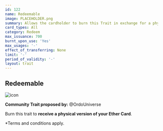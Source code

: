 ```yaml
---
id: 122
name: Redeemable
image: PLACEHOLDER.png
summary: Allows the cardholder to burn this Trait in exchange for a physical version of their Ether Card
card_types: All
category: Redeem
max_issuance: 700
burnt_upon_use: 'Yes'
max_usages: '-'
effect_of_transferring: None
limit: '-'
period_of_validity: '-'
layout: trait
---
```


## Redeemable

![icon](/assets/images/trait-icons/{{page.image}})

**Community Trait proposed by:** @OrdoUniverse

Burn this trait to **receive a physical version of your Ether Card**. 

*Terms and conditions apply.

